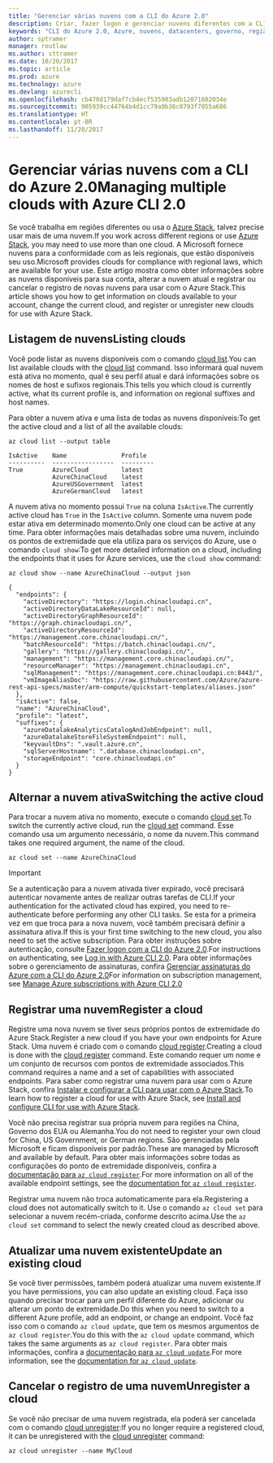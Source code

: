 ```yaml
---
title: "Gerenciar várias nuvens com a CLI do Azure 2.0"
description: Criar, fazer logon e gerenciar nuvens diferentes com a CLI do Azure 2.0.
keywords: "CLI do Azure 2.0, Azure, nuvens, datacenters, governo, região, China, Alemanha"
author: sptramer
manager: routlaw
ms.author: sttramer
ms.date: 10/20/2017
ms.topic: article
ms.prod: azure
ms.technology: azure
ms.devlang: azurecli
ms.openlocfilehash: cb470d179daf7cb4ecf535903adb12071602034e
ms.sourcegitcommit: 905939cc44764b4d1cc79a9b36c0793f7055a686
ms.translationtype: HT
ms.contentlocale: pt-BR
ms.lasthandoff: 11/20/2017
---
```

# <a name="managing-multiple-clouds-with-azure-cli-20"></a><span data-ttu-id="bfc47-104">Gerenciar várias nuvens com a CLI do Azure 2.0</span><span class="sxs-lookup"><span data-stu-id="bfc47-104">Managing multiple clouds with Azure CLI 2.0</span></span>

<span data-ttu-id="bfc47-105">Se você trabalha em regiões diferentes ou usa o [Azure Stack](https://docs.microsoft.com/en-us/azure/azure-stack/user/), talvez precise usar mais de uma nuvem.</span><span class="sxs-lookup"><span data-stu-id="bfc47-105">If you work across different regions or use [Azure Stack](https://docs.microsoft.com/en-us/azure/azure-stack/user/), you may need to use more than one cloud.</span></span> <span data-ttu-id="bfc47-106">A Microsoft fornece nuvens para a conformidade com as leis regionais, que estão disponíveis seu uso.</span><span class="sxs-lookup"><span data-stu-id="bfc47-106">Microsoft provides clouds for compliance with regional laws, which are available for your use.</span></span> <span data-ttu-id="bfc47-107">Este artigo mostra como obter informações sobre as nuvens disponíveis para sua conta, alterar a nuvem atual e registrar ou cancelar o registro de novas nuvens para usar com o Azure Stack.</span><span class="sxs-lookup"><span data-stu-id="bfc47-107">This article shows you how to get information on clouds available to your account, change the current cloud, and register or unregister new clouds for use with Azure Stack.</span></span>

## <a name="listing-clouds"></a><span data-ttu-id="bfc47-108">Listagem de nuvens</span><span class="sxs-lookup"><span data-stu-id="bfc47-108">Listing clouds</span></span>

<span data-ttu-id="bfc47-109">Você pode listar as nuvens disponíveis com o comando [cloud list](/cli/azure/cloud#list).</span><span class="sxs-lookup"><span data-stu-id="bfc47-109">You can list available clouds with the [cloud list](/cli/azure/cloud#list) command.</span></span> <span data-ttu-id="bfc47-110">Isso informará qual nuvem está ativa no momento, qual é seu perfil atual e dará informações sobre os nomes de host e sufixos regionais.</span><span class="sxs-lookup"><span data-stu-id="bfc47-110">This tells you which cloud is currently active, what its current profile is, and information on regional suffixes and host names.</span></span>

<span data-ttu-id="bfc47-111">Para obter a nuvem ativa e uma lista de todas as nuvens disponíveis:</span><span class="sxs-lookup"><span data-stu-id="bfc47-111">To get the active cloud and a list of all the available clouds:</span></span>

```azurecli
az cloud list --output table
```

```output
IsActive    Name               Profile
----------  -----------------  ---------
True        AzureCloud         latest
            AzureChinaCloud    latest
            AzureUSGovernment  latest
            AzureGermanCloud   latest
```

<span data-ttu-id="bfc47-112">A nuvem ativa no momento possui `True` na coluna `IsActive`.</span><span class="sxs-lookup"><span data-stu-id="bfc47-112">The currently active cloud has `True` in the `IsActive` column.</span></span> <span data-ttu-id="bfc47-113">Somente uma nuvem pode estar ativa em determinado momento.</span><span class="sxs-lookup"><span data-stu-id="bfc47-113">Only one cloud can be active at any time.</span></span> <span data-ttu-id="bfc47-114">Para obter informações mais detalhadas sobre uma nuvem, incluindo os pontos de extremidade que ela utiliza para os serviços do Azure, use o comando `cloud show`:</span><span class="sxs-lookup"><span data-stu-id="bfc47-114">To get more detailed information on a cloud, including the endpoints that it uses for Azure services, use the `cloud show` command:</span></span>

```azurecli
az cloud show --name AzureChinaCloud --output json
```

```output
{
  "endpoints": {
    "activeDirectory": "https://login.chinacloudapi.cn",
    "activeDirectoryDataLakeResourceId": null,
    "activeDirectoryGraphResourceId": "https://graph.chinacloudapi.cn/",
    "activeDirectoryResourceId": "https://management.core.chinacloudapi.cn/",
    "batchResourceId": "https://batch.chinacloudapi.cn/",
    "gallery": "https://gallery.chinacloudapi.cn/",
    "management": "https://management.core.chinacloudapi.cn/",
    "resourceManager": "https://management.chinacloudapi.cn",
    "sqlManagement": "https://management.core.chinacloudapi.cn:8443/",
    "vmImageAliasDoc": "https://raw.githubusercontent.com/Azure/azure-rest-api-specs/master/arm-compute/quickstart-templates/aliases.json"
  },
  "isActive": false,
  "name": "AzureChinaCloud",
  "profile": "latest",
  "suffixes": {
    "azureDatalakeAnalyticsCatalogAndJobEndpoint": null,
    "azureDatalakeStoreFileSystemEndpoint": null,
    "keyvaultDns": ".vault.azure.cn",
    "sqlServerHostname": ".database.chinacloudapi.cn",
    "storageEndpoint": "core.chinacloudapi.cn"
  }
}
```

## <a name="switching-the-active-cloud"></a><span data-ttu-id="bfc47-115">Alternar a nuvem ativa</span><span class="sxs-lookup"><span data-stu-id="bfc47-115">Switching the active cloud</span></span>

<span data-ttu-id="bfc47-116">Para trocar a nuvem ativa no momento, execute o comando [cloud set](/cli/azure/cloud#set).</span><span class="sxs-lookup"><span data-stu-id="bfc47-116">To switch the currently active cloud, run the [cloud set](/cli/azure/cloud#set) command.</span></span> <span data-ttu-id="bfc47-117">Esse comando usa um argumento necessário, o nome da nuvem.</span><span class="sxs-lookup"><span data-stu-id="bfc47-117">This command takes one required argument, the name of the cloud.</span></span>

```azurecli
az cloud set --name AzureChinaCloud
```

> [!IMPORTANT]
> <span data-ttu-id="bfc47-118">Se a autenticação para a nuvem ativada tiver expirado, você precisará autenticar novamente antes de realizar outras tarefas de CLI.</span><span class="sxs-lookup"><span data-stu-id="bfc47-118">If your authentication for the activated cloud has expired, you need to re-authenticate before performing any other CLI tasks.</span></span> <span data-ttu-id="bfc47-119">Se esta for a primeira vez em que troca para a nova nuvem, você também precisará definir a assinatura ativa.</span><span class="sxs-lookup"><span data-stu-id="bfc47-119">If this is your first time switching to the new cloud, you also need to set the active subscription.</span></span>
> <span data-ttu-id="bfc47-120">Para obter instruções sobre autenticação, consulte [Fazer logon com a CLI do Azure 2.0](authenticate-azure-cli.md).</span><span class="sxs-lookup"><span data-stu-id="bfc47-120">For instructions on authenticating, see [Log in with Azure CLI 2.0](authenticate-azure-cli.md).</span></span> <span data-ttu-id="bfc47-121">Para obter informações sobre o gerenciamento de assinaturas, confira [Gerenciar assinaturas do Azure com a CLI do Azure 2.0](manage-azure-subscriptions-azure-cli.md)</span><span class="sxs-lookup"><span data-stu-id="bfc47-121">For information on subscription management, see [Manage Azure subscriptions with Azure CLI 2.0](manage-azure-subscriptions-azure-cli.md)</span></span>

## <a name="register-a-cloud"></a><span data-ttu-id="bfc47-122">Registrar uma nuvem</span><span class="sxs-lookup"><span data-stu-id="bfc47-122">Register a cloud</span></span>

<span data-ttu-id="bfc47-123">Registre uma nova nuvem se tiver seus próprios pontos de extremidade do Azure Stack.</span><span class="sxs-lookup"><span data-stu-id="bfc47-123">Register a new cloud if you have your own endpoints for Azure Stack.</span></span> <span data-ttu-id="bfc47-124">Uma nuvem é criado com o comando [cloud register](/cli/azure/cloud#register).</span><span class="sxs-lookup"><span data-stu-id="bfc47-124">Creating a cloud is done with the [cloud register](/cli/azure/cloud#register) command.</span></span> <span data-ttu-id="bfc47-125">Este comando requer um nome e um conjunto de recursos com pontos de extremidade associados.</span><span class="sxs-lookup"><span data-stu-id="bfc47-125">This command requires a name and a set of capabilities with associated endpoints.</span></span> <span data-ttu-id="bfc47-126">Para saber como registrar uma nuvem para usar com o Azure Stack, confira [Instalar e configurar a CLI para usar com o Azure Stack](/azure/azure-stack/user/azure-stack-connect-cli#connect-to-azure-stack).</span><span class="sxs-lookup"><span data-stu-id="bfc47-126">To learn how to register a cloud for use with Azure Stack, see [Install and configure CLI for use with Azure Stack](/azure/azure-stack/user/azure-stack-connect-cli#connect-to-azure-stack).</span></span>  

<span data-ttu-id="bfc47-127">Você não precisa registrar sua própria nuvem para regiões na China, Governo dos EUA ou Alemanha.</span><span class="sxs-lookup"><span data-stu-id="bfc47-127">You do not need to register your own cloud for China, US Government, or German regions.</span></span> <span data-ttu-id="bfc47-128">São gerenciadas pela Microsoft e ficam disponíveis por padrão.</span><span class="sxs-lookup"><span data-stu-id="bfc47-128">These are managed by Microsoft and available by default.</span></span>  <span data-ttu-id="bfc47-129">Para obter mais informações sobre todas as configurações do ponto de extremidade disponíveis, confira a [documentação para `az cloud register`](/cli/azure/cloud?view=azure-cli-latest#az_cloud_register).</span><span class="sxs-lookup"><span data-stu-id="bfc47-129">For more information on all of the available endpoint settings, see the [documentation for `az cloud register`](/cli/azure/cloud?view=azure-cli-latest#az_cloud_register).</span></span>

<span data-ttu-id="bfc47-130">Registrar uma nuvem não troca automaticamente para ela.</span><span class="sxs-lookup"><span data-stu-id="bfc47-130">Registering a cloud does not automatically switch to it.</span></span> <span data-ttu-id="bfc47-131">Use o comando `az cloud set` para selecionar a nuvem recém-criada, conforme descrito acima.</span><span class="sxs-lookup"><span data-stu-id="bfc47-131">Use the `az cloud set` command to select the newly created cloud as described above.</span></span>

## <a name="update-an-existing-cloud"></a><span data-ttu-id="bfc47-132">Atualizar uma nuvem existente</span><span class="sxs-lookup"><span data-stu-id="bfc47-132">Update an existing cloud</span></span>

<span data-ttu-id="bfc47-133">Se você tiver permissões, também poderá atualizar uma nuvem existente.</span><span class="sxs-lookup"><span data-stu-id="bfc47-133">If you have permissions, you can also update an existing cloud.</span></span> <span data-ttu-id="bfc47-134">Faça isso quando precisar trocar para um perfil diferente do Azure, adicionar ou alterar um ponto de extremidade.</span><span class="sxs-lookup"><span data-stu-id="bfc47-134">Do this when you need to switch to a different Azure profile, add an endpoint, or change an endpoint.</span></span>
<span data-ttu-id="bfc47-135">Você faz isso com o comando `az cloud update`, que tem os mesmos argumentos de `az cloud register`.</span><span class="sxs-lookup"><span data-stu-id="bfc47-135">You do this with the `az cloud update` command, which takes the same arguments as `az cloud register`.</span></span> <span data-ttu-id="bfc47-136">Para obter mais informações, confira a [documentação para `az cloud update`](/cli/azure/cloud?view=azure-cli-latest#az_cloud_update).</span><span class="sxs-lookup"><span data-stu-id="bfc47-136">For more information, see the [documentation for `az cloud update`](/cli/azure/cloud?view=azure-cli-latest#az_cloud_update).</span></span>

## <a name="unregister-a-cloud"></a><span data-ttu-id="bfc47-137">Cancelar o registro de uma nuvem</span><span class="sxs-lookup"><span data-stu-id="bfc47-137">Unregister a cloud</span></span>

<span data-ttu-id="bfc47-138">Se você não precisar de uma nuvem registrada, ela poderá ser cancelada com o comando [cloud unregister](/cli/azure/cloud#unregister):</span><span class="sxs-lookup"><span data-stu-id="bfc47-138">If you no longer require a registered cloud, it can be unregistered with the [cloud unregister](/cli/azure/cloud#unregister) command:</span></span>

```azurecli
az cloud unregister --name MyCloud
```
